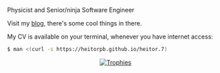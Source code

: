 Physicist and Senior/ninja Software Engineer

Visit my [blog](https://heitorpb.github.io), there's some cool things in there.

My CV is available on your terminal, whenever you have internet access:

```bash
$ man <(curl -s https://heitorpb.github.io/heitor.7)
```

<p align="center"><a href="https://github.com/ryo-ma/github-profile-trophy" align="center">
	<img align="center" src="https://github-profile-trophy.vercel.app/?theme=gruvbox&margin-w=8&column=7&username=heitorpb" alt="Trophies" />
</a></p>
